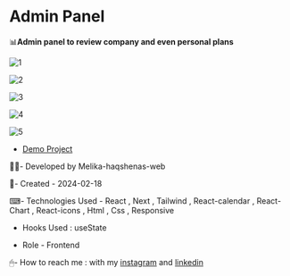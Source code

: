 # Admin Panel

📊**Admin panel to review company and even personal plans**

![1](https://github.com/Melika-haqshenas-web/Admin-Panel/assets/126666369/fa5cbd28-a517-40b6-9312-e90ec12c81bf)

![2](https://github.com/Melika-haqshenas-web/Admin-Panel/assets/126666369/55b77dcb-8162-4962-b91b-744f1e2e10f2)

![3](https://github.com/Melika-haqshenas-web/Admin-Panel/assets/126666369/464a7ccb-73c7-4e9d-a225-9b19ef97c4ba)

![4](https://github.com/Melika-haqshenas-web/Admin-Panel/assets/126666369/35ee397c-0fb8-4381-913d-7bd2acd39c69)

![5](https://github.com/Melika-haqshenas-web/Admin-Panel/assets/126666369/0d6a40cb-6553-43d5-9c83-2785a386e342)

- [Demo Project](https://vxjvp6-3000.csb.app/)

👩‍💻- Developed by Melika-haqshenas-web

📅- Created - 2024-02-18

⌨- Technologies Used - React , Next , Tailwind , React-calendar , React-Chart , React-icons , Html , Css , Responsive

- Hooks Used : useState 

- Role - Frontend

🖱- How to reach me : with my [instagram](https://www.instagram.com/melika.haqshenas_web/) and [linkedin](https://www.linkedin.com/in/melika-haqshenas-web/)
